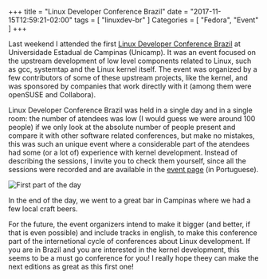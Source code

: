 +++
title = "Linux Developer Conference Brazil"
date = "2017-11-15T12:59:21-02:00"
tags = [ "linuxdev-br" ]
Categories = [ "Fedora", "Event" ]
+++

Last weekend I attended the first [Linux Developer Conference
Brazil](http://linuxdev-br.net/) at Universidade Estadual de Campinas
(Unicamp). It was an event focused on the upstream development of low level
components related to Linux, such as gcc, systemtap and the Linux kernel
itself. The event was organized by a few contributors of some of these upstream
projects, like the kernel, and was sponsored by companies that work directly
with it (among them were openSUSE and Collabora).

Linux Developer Conference Brazil was held in a single day and in a single
room: the number of atendees was low (I would guess we were around 100 people)
if we only look at the absolute number of people present and compare it with
other software related conferences, but make no mistakes, this was such an
unique event where a considerable part of the atendees had some (or a lot of)
experience with kernel development. Instead of describing the sessions, I
invite you to check them yourself, since all the sessions were recorded and are
available in the [event page](http://linuxdev-br.net/programacao/) (in
Portuguese).

![First part of the day](http://linuxdev-br.net/wp-content/uploads/2017/11/IMG_6847.jpg)

In the end of the day, we went to a great bar in Campinas where we
had a few local craft beers.

For the future, the event organizers intend to make it bigger (and better, if
that is even possible) and include tracks in english, to make this conference
part of the internetional cycle of conferences about Linux development. If you
are in Brazil and you are interested in the kernel development, this seems to
be a must go conference for you! I really hope theey can make the next editions
as great as this first one!
